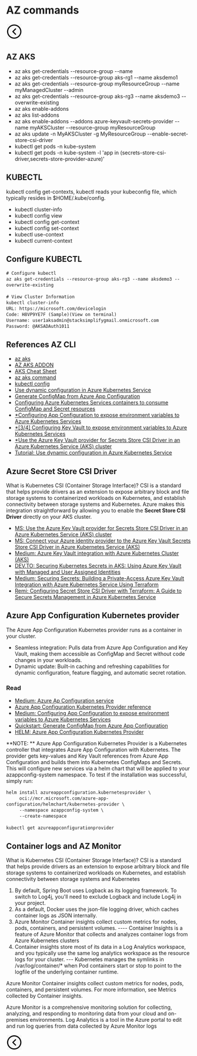 # AZ commands
[<img src="../images/back.png">](../README.md)

## AZ AKS
- az aks get-credentials --resource-group <Resource-Group-Name> --name <Cluster-Name>
- az aks get-credentials --resource-group aks-rg1 --name aksdemo1
- az aks get-credentials --resource-group myResourceGroup --name myManagedCluster --admin
- az aks get-credentials --resource-group aks-rg3 --name aksdemo3 --overwrite-existing
- az aks enable-addons
- az aks list-addons
- az aks enable-addons --addons azure-keyvault-secrets-provider --name myAKSCluster --resource-group myResourceGroup
- az aks update -n MyAKSCluster -g MyResourceGroup --enable-secret-store-csi-driver
- kubectl get pods -n kube-system
- kubectl get pods -n kube-system -l 'app in (secrets-store-csi-driver,secrets-store-provider-azure)'


## KUBECTL
kubectl config get-contexts, kubectl reads your kubeconfig file, which typically resides in $HOME/.kube/config.

- kubectl cluster-info
- kubectl config view
- kubectl config get-context
- kubectl config set-context
- kubectl use-context
- kubectl current-context

## Configure KUBECTL
```
# Configure kubectl
az aks get-credentials --resource-group aks-rg3 --name aksdemo3 --overwrite-existing

# View Cluster Information
kubectl cluster-info
URL: https://microsoft.com/devicelogin
Code: H8VP9YE7F (Sample)(View on terminal)
Username: user1aksadmin@stacksimplifygmail.onmicrosoft.com 
Password: @AKSADAuth1011
```

## References AZ CLI
- [az aks](https://learn.microsoft.com/en-us/cli/azure/aks?view=azure-cli-latest)
- [AZ AKS ADDON](https://learn.microsoft.com/en-us/cli/azure/aks/addon?view=azure-cli-latest)
- [AKS Cheat Sheet](https://gist.github.com/yokawasa/fd9d9b28f7c79461f60d86c23f615677)
- [az aks command](https://learn.microsoft.com/de-de/cli/azure/aks/command?view=azure-cli-latest)
- [kubectl config](https://kubernetes.io/docs/reference/kubectl/generated/kubectl_config/)
- [Use dynamic configuration in Azure Kubernetes Service](https://learn.microsoft.com/en-us/azure/azure-app-configuration/enable-dynamic-configuration-azure-kubernetes-service)
- [Generate ConfigMap from Azure App Configuration](https://learn.microsoft.com/en-us/azure/aks/azure-app-configuration-quickstart)
- [Configuring Azure Kubernetes Services containers to consume ConfigMap and Secret resources](https://medium.com/@bashaus/4-4-configuring-azure-kubernetes-services-containers-to-consume-configmap-and-secret-resources-9a66314adb1e)
- [*Configuring App Configuration to expose environment variables to Azure Kubernetes Services](https://medium.com/@bashaus/2-4-configuring-app-configuration-to-expose-environment-variables-to-azure-kubernetes-services-273664df35e0)
- [*[3/4] Configuring Key Vault to expose environment variables to Azure Kubernetes Services](https://medium.com/@bashaus/3-4-configuring-key-vault-to-expose-environment-variables-to-azure-kubernetes-services-48b633ec9e67)
- [*Use the Azure Key Vault provider for Secrets Store CSI Driver in an Azure Kubernetes Service (AKS) cluster](https://learn.microsoft.com/en-us/azure/aks/csi-secrets-store-driver)
- [Tutorial: Use dynamic configuration in Azure Kubernetes Service](https://learn.microsoft.com/en-us/azure/azure-app-configuration/enable-dynamic-configuration-azure-kubernetes-service)

## Azure Secret Store CSI Driver
What is Kubernetes CSI (Container Storage Interface)? CSI is a standard that helps provide drivers as an extension to expose arbitrary block and file storage systems to containerized workloads on Kubernetes,
and establish connectivity between storage systems and Kubernetes. Azure makes this integration straightforward by allowing you to enable the **Secret Store CSI Driver** directly on your AKS cluster.

- [MS: Use the Azure Key Vault provider for Secrets Store CSI Driver in an Azure Kubernetes Service (AKS) cluster](https://learn.microsoft.com/en-us/azure/aks/csi-secrets-store-driver)
- [MS: Connect your Azure identity provider to the Azure Key Vault Secrets Store CSI Driver in Azure Kubernetes Service (AKS)](https://learn.microsoft.com/en-us/azure/aks/csi-secrets-store-identity-access?tabs=azure-portal&pivots=access-with-service-connector)
- [Medium: Azure Key Vault integration with Azure Kubernetes Cluster (AKS)](https://medium.com/@sachin.prabhakar.ingle/azure-key-vault-integration-with-azure-kubernetes-cluster-aks-eba940f845cc)
- [DEV.TO: Securing Kubernetes Secrets in AKS: Using Azure Key Vault with Managed and User Assigned Identities](https://dev.to/hkhelil/securing-kubernetes-secrets-in-aks-using-azure-key-vault-with-managed-and-user-assigned-identities-569k)
- [Medium: Securing Secrets: Building a Private-Access Azure Key Vault Integration with Azure Kubernetes Service Using Terraform](https://medium.com/@newfishg/securing-secrets-building-a-private-access-azure-key-vault-integration-with-azure-kubernetes-d9df939dfd88)
- [Remi: Configuring Secret Store CSI Driver with Terraform: A Guide to Secure Secrets Management in Azure Kubernetes Service](https://www.remiceraline.com/blog/configuring-secret-store-csi-driver-with-terraform-a-guide-to-secure-secrets-management-in-azure-kubernetes-service)

## Azure App Configuration Kubernetes provider
The Azure App Configuration Kubernetes provider runs as a container in your cluster.
- Seamless integration: Pulls data from Azure App Configuration and Key Vault, making them accessible as ConfigMap and Secret without code changes in your workloads.
- Dynamic update: Built-in caching and refreshing capabilities for dynamic configuration, feature flagging, and automatic secret rotation.

### Read
- [Medium: Azure Ap Configuration service](https://medium.com/@barbieri.santiago/azure-app-configuration-service-2ffe9b31e914)
- [Azure App Configuration Kubernetes Provider reference](https://learn.microsoft.com/en-us/azure/azure-app-configuration/reference-kubernetes-provider?tabs=default)
- [Medium: Configuring App Configuration to expose environment variables to Azure Kubernetes Services](https://medium.com/@bashaus/2-4-configuring-app-configuration-to-expose-environment-variables-to-azure-kubernetes-services-273664df35e0)
- [Quickstart: Generate ConfigMap from Azure App Configuration](https://learn.microsoft.com/en-us/azure/aks/azure-app-configuration-quickstart)
- [HELM: Azure App Configuration Kubernetes Provider](https://mcr.microsoft.com/artifact/mar/azure-app-configuration/kubernetes-provider/about)

**NOTE: ** Azure App Configuration Kubernetes Provider is a Kubernetes controller that integrates Azure App Configuration with Kubernetes. The provider gets key-values and Key Vault references from Azure App Configuration and builds them into Kubernetes ConfigMaps and Secrets.
This will configure new services via a helm chart that will be applied to your azappconfig-system namespace. To test if the installation was successful, simply run:
```
helm install azureappconfiguration.kubernetesprovider \
     oci://mcr.microsoft.com/azure-app-configuration/helmchart/kubernetes-provider \
     --namespace azappconfig-system \
     --create-namespace
     
kubectl get azureappconfigurationprovider
```
## Container logs and AZ Monitor
What is Kubernetes CSI (Container Storage Interface)? CSI is a standard that helps provide drivers as an extension to expose arbitrary block and file storage systems to containerized workloads on Kubernetes,
and establish connectivity between storage systems and Kubernetes

1. By default, Spring Boot uses Logback as its logging framework. To switch to Log4j, you'll need to exclude Logback and include Log4j in your project.
2. As a default, Docker uses the json-file logging driver, which caches container logs as JSON internally.
3. Azure Monitor Container insights collect custom metrics for nodes, pods, containers, and persistent volumes.
   ---- Container Insights is a feature of Azure Monitor that collects and analyzes container logs from Azure Kubernetes clusters
4. Container insights store most of its data in a Log Analytics workspace, and you typically use the same log analytics workspace as the resource logs for your cluster.
   --- Kubernetes manages the symlinks in /var/log/container/* when Pod containers start or stop to point to the logfile of the underlying container runtime.

Azure Monitor Container insights collect custom metrics for nodes, pods, containers, and persistent volumes. For more information, see Metrics collected by Container insights.

Azure Monitor is a comprehensive monitoring solution for collecting, analyzing, and responding to monitoring data from your cloud and on-premises environments.
Log Analytics is a tool in the Azure portal to edit and run log queries from data collected by Azure Monitor logs

[<img src="../images/back.png">](../README.md)